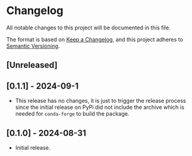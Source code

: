 # Changelog

All notable changes to this project will be documented in this file.

The format is based on [Keep a Changelog](https://keepachangelog.com/en/1.1.0/),
and this project adheres to [Semantic Versioning](https://semver.org/spec/v2.0.0.html).

## [Unreleased]

## [0.1.1] - 2024-09-1

- This release has no changes, it is just to trigger the release process since
  the initial release on PyPi did not include the archive which is needed for
  `conda-forge` to build the package.

## [0.1.0] - 2024-08-31

- Initial release.

